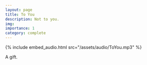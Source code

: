 ```yaml
---
layout: page
title: To You
description: Not to you.
img: 
importance: 1
category: complete
---
```


{% include embed_audio.html src="/assets/audio/ToYou.mp3" %}

A gift.
